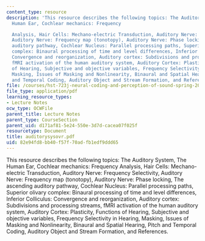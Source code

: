 ```yaml
---
content_type: resource
description: 'This resource describes the following topics: The Auditory System, The
  Human Ear, Cochlear mechanics: Frequency

  Analysis, Hair Cells: Mechano-electric Transduction, Auditory Nerve: Frequency Selectivity,
  Auditory Nerve: Frequency map (tonotopy), Auditory Nerve: Phase locking, The ascending
  auditory pathway, Cochlear Nucleus: Parallel processing paths, Superior olivary
  complex: Binaural processing of time and level differences, Inferior Colliculus:
  Convergence and reorganization, Auditory cortex: Subdivisions and processing streams,
  fMRI activation of the human auditory system, Auditory Cortex: Plasticity, Functions
  of Hearing, Subjective and objective variables, Frequency Selectivity in Hearing,
  Masking, Issues of Masking and Nonlinearity, Binaural and Spatial Hearing, Pitch
  and Temporal Coding, Auditory Object and Stream Formation, and References.'
file: /courses/hst-723j-neural-coding-and-perception-of-sound-spring-2005/82e94fd8bb40f57f70adfb1edf9ddd65_auditorysysovr.pdf
file_type: application/pdf
learning_resource_types:
- Lecture Notes
ocw_type: OCWFile
parent_title: Lecture Notes
parent_type: CourseSection
parent_uid: d171af81-5e24-550e-3d7d-cacea07f025f
resourcetype: Document
title: auditorysysovr.pdf
uid: 82e94fd8-bb40-f57f-70ad-fb1edf9ddd65
---
```

This resource describes the following topics: The Auditory System, The Human Ear, Cochlear mechanics: Frequency
Analysis, Hair Cells: Mechano-electric Transduction, Auditory Nerve: Frequency Selectivity, Auditory Nerve: Frequency map (tonotopy), Auditory Nerve: Phase locking, The ascending auditory pathway, Cochlear Nucleus: Parallel processing paths, Superior olivary complex: Binaural processing of time and level differences, Inferior Colliculus: Convergence and reorganization, Auditory cortex: Subdivisions and processing streams, fMRI activation of the human auditory system, Auditory Cortex: Plasticity, Functions of Hearing, Subjective and objective variables, Frequency Selectivity in Hearing, Masking, Issues of Masking and Nonlinearity, Binaural and Spatial Hearing, Pitch and Temporal Coding, Auditory Object and Stream Formation, and References.

